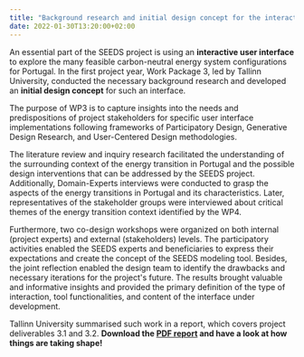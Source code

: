 ```yaml
---
title: "Background research and initial design concept for the interactive stakeholder interface"
date: 2022-01-30T13:20:00+02:00
---
```


An essential part of the SEEDS project is using an **interactive user interface** to explore the many feasible carbon-neutral energy system configurations for Portugal. In the first project year, Work Package 3, led by Tallinn University, conducted the necessary background research and developed an **initial design concept** for such an interface. 

The purpose of WP3 is to capture insights into the needs and predispositions of project stakeholders for specific user interface implementations following frameworks of Participatory Design, Generative Design Research, and User-Centered Design methodologies. 

The literature review and inquiry research facilitated the understanding of the surrounding context of the energy transition in Portugal and the possible design interventions that can be addressed by the SEEDS project. Additionally, Domain-Experts interviews were conducted to grasp the aspects of the energy transitions in Portugal and its characteristics. Later, representatives of the stakeholder groups were interviewed about critical themes of the energy transition context identified by the WP4.

Furthermore, two co-design workshops were organized on both internal (project experts) and external (stakeholders) levels. The participatory activities enabled the SEEDS experts and beneficiaries to express their expectations and create the concept of the SEEDS modeling tool. Besides, the joint reflection enabled the design team to identify the drawbacks and necessary iterations for the project's future. The results brought valuable and informative insights and provided the primary definition of the type of interaction, tool functionalities, and content of the interface under development.

Tallinn University summarised such work in a report, which covers project deliverables 3.1 and 3.2. **Download the [PDF report](https://zenodo.org/record/6501713#.YmqpiOhByUk) and have a look at how things are taking shape!**
